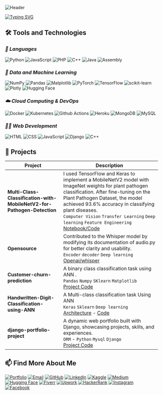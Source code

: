 ![Header](https://capsule-render.vercel.app/api?type=waving&height=180&color=FFFFFF)

[![Typing SVG](https://readme-typing-svg.demolab.com?font=New+times+roman&weight=200&size=40&pause=1000&color=FCFCFCF7&vCenter=true&width=368&lines=Hi+There%F0%9F%91%8B;I'm+Salim+Shakeel+;Data+Science+;Machine+learning+;Deep+learning+)](https://git.io/typing-svg)

## **🛠️ Tools and Technologies**

### *🚀 Languages*

![Python](https://img.shields.io/badge/Python-000000?style=for-the-badge&logo=python&logoColor=)
![JavaScript](https://img.shields.io/badge/JavaScript-000000?style=for-the-badge&logo=javascript&logoColor=)
![PHP](https://img.shields.io/badge/PHP-000000?style=for-the-badge&logo=php&logoColor=)
![C++](https://img.shields.io/badge/C++-000000?style=for-the-badge&logo=c%2B%2B&logoColor=)
![Java](https://img.shields.io/badge/Java-000000?style=for-the-badge&logo=java&logoColor=)
![Assembly](https://img.shields.io/badge/Assembly-000000?style=for-the-badge&logo=assemblyscript&logoColor=)


### *🤖 Data and Machine Learning*

![NumPy](https://img.shields.io/badge/NumPy-000000?style=for-the-badge&logo=numpy&logoColor=)
![Pandas](https://img.shields.io/badge/Pandas-000000?style=for-the-badge&logo=pandas&logoColor=)
![Matplotlib](https://img.shields.io/badge/Matplotlib-000000?style=for-the-badge&logo=matplotlib&logoColor=)
![PyTorch](https://img.shields.io/badge/PyTorch-000000?style=for-the-badge&logo=pytorch&logoColor=)
![TensorFlow](https://img.shields.io/badge/TensorFlow-000000?style=for-the-badge&logo=tensorflow&logoColor=)
![scikit-learn](https://img.shields.io/badge/scikit--learn-000000?style=for-the-badge&logo=scikit-learn&logoColor=)
![Plotly](https://img.shields.io/badge/Plotly-000000?style=for-the-badge&logo=plotly&logoColor=)
![Hugging Face](https://img.shields.io/badge/Hugging%20Face-000000?style=for-the-badge&logo=huggingface&logoColor=)

### *☁️ Cloud Computing & DevOps*
![Docker](https://img.shields.io/badge/Docker-000000?style=for-the-badge&logo=docker&logoColor=)
![Kubernetes](https://img.shields.io/badge/Kubernetes-000000?style=for-the-badge&logo=kubernetes&logoColor=)
![Github Actions](https://img.shields.io/badge/Github%20Actions-000000?style=for-the-badge&logo=github-actions&logoColor=)
![Heroku](https://img.shields.io/badge/Heroku-000000?style=for-the-badge&logo=heroku&logoColor=)
![MongoDB](https://img.shields.io/badge/MongoDB-000000?style=for-the-badge&logo=mongodb&logoColor=)
![MySQL](https://img.shields.io/badge/MySQL-000000?style=for-the-badge&logo=mysql&logoColor=)

### *👩‍💻 Web Development*

![HTML](https://img.shields.io/badge/HTML-000000?style=for-the-badge&logo=html5&logoColor=)
![CSS](https://img.shields.io/badge/CSS-000000?style=for-the-badge&logo=css3&logoColor=)
![JavaScript](https://img.shields.io/badge/JavaScript-000000?style=for-the-badge&logo=javascript&logoColor=)
![Django](https://img.shields.io/badge/Django-%23FFFFFF?style=for-the-badge&logo=Django&logoColor=%23FFFFFF&logoSize=Auto&labelColor=%23000000&color=%23000000)
![C++](https://img.shields.io/badge/C%2B%2B-%23FFFFFF?style=for-the-badge&logo=C%2B%2B&logoColor=%23FFFFFF&logoSize=Auto&labelColor=%23000000&color=%23000000)




## **🔭 Projects**

| Project                                               | Description                                                                                                                                                                                                                                                                                                                                                                                                                                                                                                                                                                               |
| ----------------------------------------------------- | ----------------------------------------------------------------------------------------------------------------------------------------------------------------------------------------------------------------------------------------------------------------------------------------------------------------------------------------------------------------------------------------------------------------------------------------------------------------------------------------------------------------------------------------------------------------------------------------- |
| **Multi-Class-Classification-with-MobileNetV2-for-Pathogen-Detection**                         |I used TensorFlow and Keras to implement a MobileNetV2 model with ImageNet weights for plant pathogen classification. After fine-tuning on the Plant Pathogen Dataset, the model achieved 93.6% accuracy in classifying plant diseases. <br> `Computer Vision` `Transfer Learning` `Deep learning` `Feature Engineering` <br> [Notebook/Code](https://github.com/salimshakeel/Multi-Class-Classification-with-MobileNetV2-for-Pathogen-Detection.git)  |
| **Opensource**                         |Contributed to the Whisper model by modifying its documentation of audio.py for better clarity and usability. <br> `Encoder` `decoder` `Deep learning` <br> [Openai/whisper](https://github.com/salimshakeel/whisper.git)  |
| **Customer-churn-prediction**                                          |A binary class classification task using ANN . <br> `Pandas` `Numpy` `SKlearn` `Matplotlib` <br> [Project Code](https://github.com/salimshakeel/Customer_churn-prediction_system.git)         |
| **Handwritten-Digit-Classification-using-ANN**                         | A Multi-class classification task Using ANN  <br> `Keras` `Sklearn` `Deep learning` <br> [Architecture](https://www.researchgate.net/figure/Artificial-neural-network-architecture-ANN-i-h-1-h-2-h-n-o_fig1_321259051) - [Code](https://github.com/salimshakeel/Handwritten-Digit-Classification-using-ANN.git)                                                                      
| **django-portfolio-project**                                          | A dynamic web portfolio built with Django, showcasing projects, skills, and experiences. <br> `ORM` - `Python` `Mysql`  `Django` <br>[Project Code](https://github.com/salimshakeel/django-portfolio-project.git)

 
## **📫 Find More About Me**

[![Portfolio](https://img.shields.io/badge/Portfolio-000000?style=for-the-badge&logo=about.me&logoColor=)](https://portfolio-rho-gold.vercel.app/)
[![Email](https://img.shields.io/badge/Email-000000?style=for-the-badge&logo=gmail&logoColor=)](mailto:salimshakeel098@gmail.com)
[![GitHub](https://img.shields.io/badge/GitHub-000000?style=for-the-badge&logo=github&logoColor=)](https://github.com/salimshakeel)
[![LinkedIn](https://img.shields.io/badge/LinkedIn-000000?style=for-the-badge&logo=linkedin&logoColor=)](https://www.linkedin.com/in/salimshakeel/)
[![Kaggle](https://img.shields.io/badge/Kaggle-000000?style=for-the-badge&logo=kaggle&logoColor=)](https://www.kaggle.com/salimshakeel)
[![Medium](https://img.shields.io/badge/Medium-000000?style=for-the-badge&logo=medium&logoColor=)](https://medium.com/@raoarmaghanshakir040)
[![Hugging Face](https://img.shields.io/badge/Hugging%20Face-000000?style=for-the-badge&logo=huggingface&logoColor=)](https://huggingface.co/salimshakeel)
[![Fiverr](https://img.shields.io/badge/Fiverr-000000?style=for-the-badge&logo=fiverr&logoColor=)](https://www.fiverr.com/salimshakeel08?up_rollout=true)
[![Upwork](https://img.shields.io/badge/Upwork-000000?style=for-the-badge&logo=upwork&logoColor=)](https://www.upwork.com/freelancers/~0150cf493589a27e7c)
[![HackerRank](https://img.shields.io/badge/HackerRank-000000?style=for-the-badge&logo=hackerrank&logoColor=)](https://www.hackerrank.com/salimshakeel)
[![Instagram](https://img.shields.io/badge/Instagram-000000?style=for-the-badge&logo=instagram&logoColor=)](https://www.instagram.com/me_salim19/)
[![Facebook](https://img.shields.io/badge/Facebook-000000?style=for-the-badge&logo=facebook&logoColor=)](https://www.facebook.com/armaghan040/)

<!-- [![WhatsApp](https://img.shields.io/badge/WhatsApp-000000?style=for-the-badge&logo=whatsapp&logoColor=)](https://api.whatsapp.com/send/?phone=%2B923021505781&text&type=phone_number&app_absent=0) -->


<!--
**geetu040/geetu040** is a ✨ _special_ ✨ repository because its `README.md` (this file) appears on your GitHub profile.

Here are some ideas to get you started:

- 🔭 I’m currently working on ...
- 🌱 I’m currently learning ...
- 👯 I’m looking to collaborate on ...
- 🤔 I’m looking for help with ...
- 💬 Ask me about ...
- 📫 How to reach me: ...
- 😄 Pronouns: ...
- ⚡ Fun fact: ...
-->
